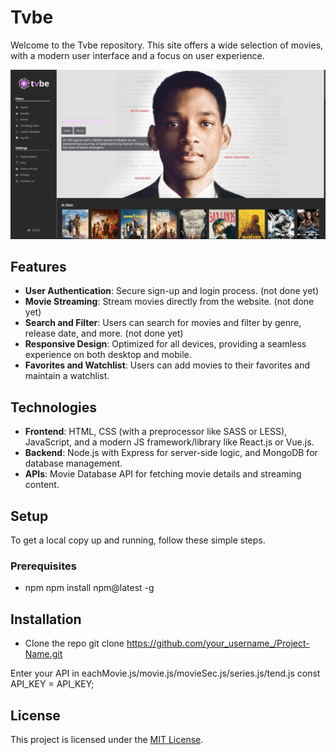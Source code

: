 # Tvbe

Welcome to the Tvbe repository. This site offers a wide selection of movies, with a modern user interface and a focus on user experience.

![image](readmeImg.png)

## Features

- **User Authentication**: Secure sign-up and login process. (not done yet)
- **Movie Streaming**: Stream movies directly from the website. (not done yet)
- **Search and Filter**: Users can search for movies and filter by genre, release date, and more. (not done yet)
- **Responsive Design**: Optimized for all devices, providing a seamless experience on both desktop and mobile.
- **Favorites and Watchlist**: Users can add movies to their favorites and maintain a watchlist.

## Technologies

- **Frontend**: HTML, CSS (with a preprocessor like SASS or LESS), JavaScript, and a modern JS framework/library like React.js or Vue.js.
- **Backend**: Node.js with Express for server-side logic, and MongoDB for database management.
- **APIs**: Movie Database API for fetching movie details and streaming content.

## Setup

To get a local copy up and running, follow these simple steps.

### Prerequisites

- npm
npm install npm@latest -g

## Installation

- Clone the repo
git clone https://github.com/your_username_/Project-Name.git

Enter your API in eachMovie.js/movie.js/movieSec.js/series.js/tend.js
const API_KEY = API_KEY;

## License
This project is licensed under the [MIT License](LICENSE).
